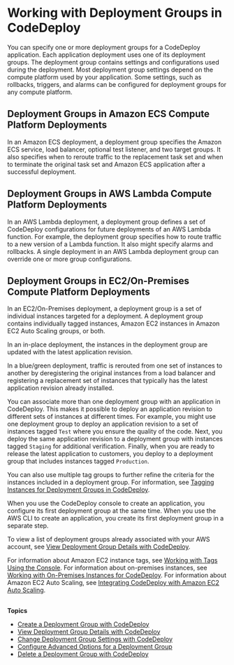 # Working with Deployment Groups in CodeDeploy<a name="deployment-groups"></a>

You can specify one or more deployment groups for a CodeDeploy application\. Each application deployment uses one of its deployment groups\. The deployment group contains settings and configurations used during the deployment\. Most deployment group settings depend on the compute platform used by your application\. Some settings, such as rollbacks, triggers, and alarms can be configured for deployment groups for any compute platform\.

## Deployment Groups in Amazon ECS Compute Platform Deployments<a name="deployment-group-ecs"></a>

In an Amazon ECS deployment, a deployment group specifies the Amazon ECS service, load balancer, optional test listener, and two target groups\. It also specifies when to reroute traffic to the replacement task set and when to terminate the original task set and Amazon ECS application after a successful deployment\.

## Deployment Groups in AWS Lambda Compute Platform Deployments<a name="deployment-group-lambda"></a>

In an AWS Lambda deployment, a deployment group defines a set of CodeDeploy configurations for future deployments of an AWS Lambda function\. For example, the deployment group specifies how to route traffic to a new version of a Lambda function\. It also might specify alarms and rollbacks\. A single deployment in an AWS Lambda deployment group can override one or more group configurations\.

## Deployment Groups in EC2/On\-Premises Compute Platform Deployments<a name="deployment-group-server"></a>

In an EC2/On\-Premises deployment, a deployment group is a set of individual instances targeted for a deployment\. A deployment group contains individually tagged instances, Amazon EC2 instances in Amazon EC2 Auto Scaling groups, or both\. 

In an in\-place deployment, the instances in the deployment group are updated with the latest application revision\. 

In a blue/green deployment, traffic is rerouted from one set of instances to another by deregistering the original instances from a load balancer and registering a replacement set of instances that typically has the latest application revision already installed\.

You can associate more than one deployment group with an application in CodeDeploy\. This makes it possible to deploy an application revision to different sets of instances at different times\. For example, you might use one deployment group to deploy an application revision to a set of instances tagged `Test` where you ensure the quality of the code\. Next, you deploy the same application revision to a deployment group with instances tagged `Staging` for additional verification\. Finally, when you are ready to release the latest application to customers, you deploy to a deployment group that includes instances tagged `Production`\.

You can also use multiple tag groups to further refine the criteria for the instances included in a deployment group\. For information, see [Tagging Instances for Deployment Groups in CodeDeploy](instances-tagging.md)\.

When you use the CodeDeploy console to create an application, you configure its first deployment group at the same time\. When you use the AWS CLI to create an application, you create its first deployment group in a separate step\.

To view a list of deployment groups already associated with your AWS account, see [View Deployment Group Details with CodeDeploy](deployment-groups-view-details.md)\. 

For information about Amazon EC2 instance tags, see [Working with Tags Using the Console](https://docs.aws.amazon.com/AWSEC2/latest/UserGuide/Using_Tags.html#Using_Tags_Console)\. For information about on\-premises instances, see [Working with On\-Premises Instances for CodeDeploy](instances-on-premises.md)\. For information about Amazon EC2 Auto Scaling, see [Integrating CodeDeploy with Amazon EC2 Auto Scaling](integrations-aws-auto-scaling.md)\.

## <a name="topiclist-deployment-groups"></a>

**Topics**
+ [Create a Deployment Group with CodeDeploy](deployment-groups-create.md)
+ [View Deployment Group Details with CodeDeploy](deployment-groups-view-details.md)
+ [Change Deployment Group Settings with CodeDeploy](deployment-groups-edit.md)
+ [Configure Advanced Options for a Deployment Group](deployment-groups-configure-advanced-options.md)
+ [Delete a Deployment Group with CodeDeploy](deployment-groups-delete.md)